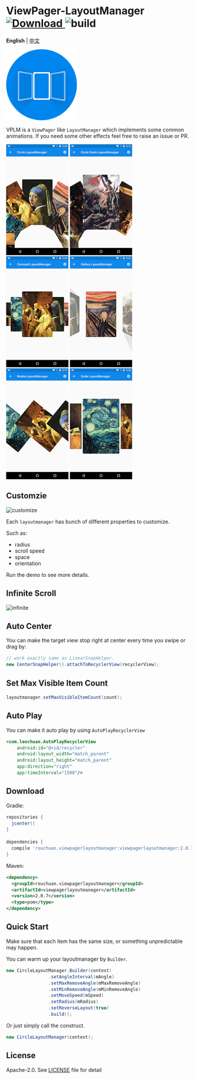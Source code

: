 # ViewPager-LayoutManager [![Download](https://api.bintray.com/packages/leochuan/maven/viewpager-layout-manager/images/download.svg) ](https://bintray.com/leochuan/maven/viewpager-layout-manager/_latestVersion) ![build](https://travis-ci.org/leochuan/ViewPagerLayoutManager.svg?branch=master)

**English** | [中文](README_ZH.md)

![logo](static/logo.png)

VPLM is a `ViewPager` like `LayoutManager` which implements some common animations. If you need some other effects feel free to raise an issue or PR.

![circle](static/circle.jpg) ![circle_scale](static/circle_scale.jpg) ![carousel](static/carousel.jpg) ![gallery](static/gallery.jpg) ![rotate](static/rotate.jpg) ![scale](static/scale.jpg)

## Customzie

![customize](static/customize.gif)

Each `layoutmanager` has bunch of different properties to customize.

Such as:
* radius
* scroll speed
* space
* orientation

Run the demo to see more details.

## Infinite Scroll

![infinite](static/infinite.gif)

## Auto Center

You can make the target view stop right at center every time you swipe or drag by:
```java
// work exactly same as LinearSnapHelper.
new CenterSnapHelper().attachToRecyclerView(recyclerView);
```

## Set Max Visible Item Count
```java
layoutmanager.setMaxVisibleItemCount(count);
```

## Auto Play

You can make it auto play by using `AutoPlayRecyclerView`

```xml
<com.leochuan.AutoPlayRecyclerView
    android:id="@+id/recycler"
    android:layout_width="match_parent"
    android:layout_height="match_parent"
    app:direction="right"
    app:timeInterval="1500"/>
```

## Download

Gradle:

```groovy
repositories {
  jcenter()
}

dependencies {
  compile 'rouchuan.viewpagerlayoutmanager:viewpagerlayoutmanager:2.0.7'
}
```

Maven:

```xml
<dependency>
  <groupId>rouchuan.viewpagerlayoutmanager</groupId>
  <artifactId>viewpagerlayoutmanager</artifactId>
  <version>2.0.7</version>
  <type>pom</type>
</dependency>
```

## Quick Start
Make sure that each item has the same size, or something unpredictable may happen.

You can warm up your layoutmanager by `Builder`.

```java
new CircleLayoutManager.Builder(context)
                .setAngleInterval(mAngle)
                .setMaxRemoveAngle(mMaxRemoveAngle)
                .setMinRemoveAngle(mMinRemoveAngle)
                .setMoveSpeed(mSpeed)
                .setRadius(mRadius)
                .setReverseLayout(true)
                .build();
```

Or just simply call the construct.

```java
new CircleLayoutManager(context);
```

## License

Apache-2.0. See [LICENSE](LICENSE) file for detail